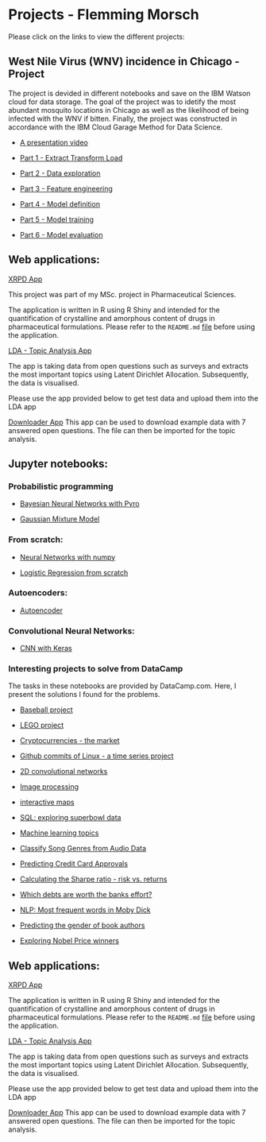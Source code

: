 # Projects - Flemming Morsch

Please click on the links to view the different projects:

## West Nile Virus (WNV) incidence in Chicago - Project
The project is devided in different notebooks and save on the IBM Watson cloud for data storage.
The goal of the project was to idetify the most abundant mosquito locations in Chicago as well as the likelihood of being infected with the WNV if bitten. Finally, the project was constructed in accordance with the IBM Cloud Garage Method for Data Science. 

- [A presentation video](https://youtu.be/hoVJMDkyBxM)

- [Part 1 - Extract Transform Load](https://dataplatform.cloud.ibm.com/analytics/notebooks/v2/2e589af3-fddc-4aee-a77a-2aecfa999012/view?access_token=b96977c1e058167825d5ee9693555f56d60cfb927683dacdea3d18c5e2a751df)

- [Part 2 - Data exploration](https://dataplatform.cloud.ibm.com/analytics/notebooks/v2/1559d96c-3cd1-459f-a150-7f235342d972/view?access_token=909406791915e953683049787c6bf9dbb4ac55d4f5086e55ada77c064923c071)

- [Part 3 - Feature engineering](https://dataplatform.cloud.ibm.com/analytics/notebooks/v2/e942a5ae-5e31-465d-82e6-8b9aad0a6a4f/view?access_token=9ddbd4d371495eb45813555639860f455ab82dec97d1698e7816de1b536c77b1)

- [Part 4 - Model definition](https://dataplatform.cloud.ibm.com/analytics/notebooks/v2/f486d0f6-956d-4cee-bb53-21c45abee048/view?access_token=60de0a9514b4a40d22308844c86f13f3094394200aaa6eaa5f850eea2426d1b5)

- [Part 5 - Model training](https://dataplatform.cloud.ibm.com/analytics/notebooks/v2/7264f0ab-9e6e-4d37-965e-59a86e61d0bb/view?access_token=d007320f091484fb0717763d51e6327730c73ea2d85c6fe397126befc0714a85)

- [Part 6 - Model evaluation](https://dataplatform.cloud.ibm.com/analytics/notebooks/v2/56357d34-691e-4819-bc74-5e19bf3847a0/view?access_token=7bc80b3e0a8b3e2edfb2afed9430b647fac65bf656d5d204946f0769c4da589c)

## Web applications:

[XRPD App](https://v110.shinyapps.io/xrpd_app2/)

This project was part of my MSc. project in Pharmaceutical Sciences.

The application is written in R using R Shiny and intended for the quantification of crystalline and amorphous content of drugs in pharmaceutical formulations.
Please refer to the `README.md` [file](https://github.com/FlemmingM/APPs/edit/master/xrpd_app2/README.md) before using the application.

[LDA - Topic Analysis App](https://v110.shinyapps.io/ccec17413af343de8478d9f56142d74f/)

The app is taking data from open questions such as surveys and extracts the most important topics using Latent Dirichlet Allocation.
Subsequently, the data is visualised.

Please use the app provided below to get test data and upload them into the LDA app

[Downloader App](https://v110.shinyapps.io/test/)
This app can be used to download example data with 7 answered open questions. The file can then be imported for the topic analysis.


## Jupyter notebooks:

### Probabilistic programming

- [Bayesian Neural Networks with Pyro](https://nbviewer.jupyter.org/github/FlemmingM/new_projects/blob/master/BNN_2layers3-Copy1.ipynb)

- [Gaussian Mixture Model](https://nbviewer.jupyter.org/github/FlemmingM/new_projects/blob/master/guassian_mixture.ipynb)

### From scratch:

- [Neural Networks with numpy](https://nbviewer.jupyter.org/github/FlemmingM/new_projects/blob/master/NN_scratch_fm.ipynb)

- [Logistic Regression from scratch](https://nbviewer.jupyter.org/github/FlemmingM/new_projects/blob/master/log_reg.ipynb)

### Autoencoders:

- [Autoencoder](https://nbviewer.jupyter.org/github/FlemmingM/new_projects/blob/master/Autoencoders.ipynb)

### Convolutional Neural Networks:

- [CNN with Keras](https://nbviewer.jupyter.org/github/FlemmingM/new_projects/blob/master/cnn_cifar10_clean.ipynb)




### Interesting projects to solve from DataCamp
The tasks in these notebooks are provided by DataCamp.com. 
Here, I present the solutions I found for the problems. 


- [Baseball project](https://nbviewer.jupyter.org/github/FlemmingM/jupyterbooks/blob/master/A%20New%20Era%20of%20Data%20Analysis%20in%20Baseball/notebook.ipynb) 

- [LEGO project](https://nbviewer.jupyter.org/github/FlemmingM/jupyterbooks/blob/master/Exploring%2067%20years%20of%20LEGO/notebook.ipynb)

- [Cryptocurrencies - the market](https://nbviewer.jupyter.org/github/FlemmingM/jupyterbooks/blob/master/Exploring%20the%20Bitcoin%20Cryptocurrency%20Market/notebook.ipynb)

- [Github commits of Linux - a time series project](https://nbviewer.jupyter.org/github/FlemmingM/jupyterbooks/blob/master/Exploring%20the%20evolution%20of%20Linux/notebook.ipynb)

- [2D convolutional networks](https://nbviewer.jupyter.org/github/FlemmingM/jupyterbooks/blob/master/Na%C3%AFve%20Bees_%20Deep%20Learning%20with%20Images/notebook.ipynb)

- [Image processing](https://nbviewer.jupyter.org/github/FlemmingM/jupyterbooks/blob/master/Na%C3%AFve%20Bees_%20Image%20Loading%20and%20Processing/notebook.ipynb)

- [interactive maps](https://nbviewer.jupyter.org/github/FlemmingM/jupyterbooks/blob/master/Recreating%20John%20Snow's%20Ghost%20Map/notebook.ipynb)

- [SQL: exploring superbowl data](https://nbviewer.jupyter.org/github/FlemmingM/jupyterbooks/blob/master/TV%2C%20Halftime%20Shows%2C%20and%20the%20Big%20Game/notebook.ipynb)

- [Machine learning topics](https://nbviewer.jupyter.org/github/FlemmingM/jupyterbooks/blob/master/The%20Hottest%20Topics%20in%20Machine%20Learning/notebook.ipynb)

- [Classify Song Genres from Audio Data](https://nbviewer.jupyter.org/github/FlemmingM/jupyterbooks/blob/master/Classify%20Song%20Genres%20from%20Audio%20Data/notebook.ipynb)

- [Predicting Credit Card Approvals](https://nbviewer.jupyter.org/github/FlemmingM/jupyterbooks/blob/master/Predicting%20Credit%20Card%20Approvals/notebook.ipynb)

- [Calculating the Sharpe ratio - risk vs. returns](https://nbviewer.jupyter.org/github/FlemmingM/jupyterbooks/blob/master/Risk%20and%20Returns_%20The%20Sharpe%20Ratio/notebook.ipynb)

- [Which debts are worth the banks effort?](https://nbviewer.jupyter.org/github/FlemmingM/jupyterbooks/blob/master/Which_Debts_Are_Worth_the_Banks_Effort/notebook.ipynb)

- [NLP: Most frequent words in Moby Dick](https://nbviewer.jupyter.org/github/FlemmingM/jupyterbooks/blob/master/Word%20Frequency%20in%20Moby%20Dick/notebook.ipynb)

- [Predicting the gender of book authors](https://nbviewer.jupyter.org/github/FlemmingM/jupyterbooks/blob/master/Name%20Game_%20Gender%20Prediction%20using%20Sound/notebook.ipynb)

- [Exploring Nobel Price winners](https://nbviewer.jupyter.org/github/FlemmingM/jupyterbooks/blob/master/A%20Visual%20History%20of%20Nobel%20Prize%20Winners/notebook.ipynb)



## Web applications:

[XRPD App](https://v110.shinyapps.io/xrpd_app2/)

The application is written in R using R Shiny and intended for the quantification of crystalline and amorphous content of drugs in pharmaceutical formulations.
Please refer to the `README.md` [file](https://github.com/FlemmingM/APPs/edit/master/xrpd_app2/README.md) before using the application.

[LDA - Topic Analysis App](https://v110.shinyapps.io/ccec17413af343de8478d9f56142d74f/)

The app is taking data from open questions such as surveys and extracts the most important topics using Latent Dirichlet Allocation.
Subsequently, the data is visualised.

Please use the app provided below to get test data and upload them into the LDA app

[Downloader App](https://v110.shinyapps.io/test/)
This app can be used to download example data with 7 answered open questions. The file can then be imported for the topic analysis.





